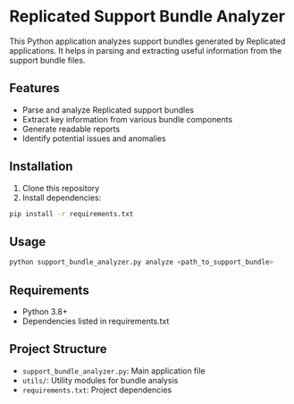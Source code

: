 # Replicated Support Bundle Analyzer

This Python application analyzes support bundles generated by Replicated applications. It helps in parsing and extracting useful information from the support bundle files.

## Features

- Parse and analyze Replicated support bundles
- Extract key information from various bundle components
- Generate readable reports
- Identify potential issues and anomalies

## Installation

1. Clone this repository
2. Install dependencies:
```bash
pip install -r requirements.txt
```

## Usage

```bash
python support_bundle_analyzer.py analyze <path_to_support_bundle>
```

## Requirements

- Python 3.8+
- Dependencies listed in requirements.txt

## Project Structure

- `support_bundle_analyzer.py`: Main application file
- `utils/`: Utility modules for bundle analysis
- `requirements.txt`: Project dependencies 